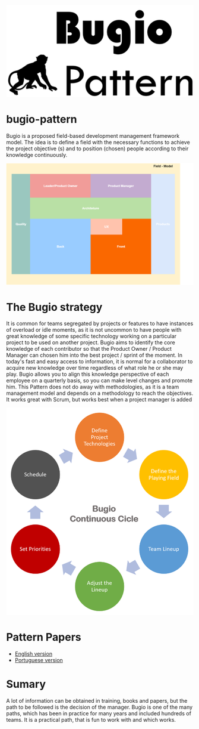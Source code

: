 ![Bugio Logo](./bugio-logo.png)

# bugio-pattern
Bugio is a proposed field-based development management framework model. The idea is to define a field with the necessary functions to achieve the project objective (s) and to position (chosen) people according to their knowledge continuously.

![Field Model](./field-model.png)

# The Bugio strategy 
It is common for teams segregated by projects or features to have instances of overload or idle moments, as it is not uncommon to have people with great knowledge of some specific technology working on a particular project to be used on another project. 
Bugio aims to identify the core knowledge of each contributor so that the Product Owner / Product Manager can chosen him into the best project / sprint of the moment. 
In today's fast and easy access to information, it is normal for a collaborator to acquire new knowledge over time regardless of what role he or she may play. Bugio allows you to align this knowledge perspective of each employee on a quarterly basis, so you can make level changes and promote him. 
This Pattern does not do away with methodologies, as it is a team management model and depends on a methodology to reach the objectives. It works great with Scrum, but works best when a project manager is added

![Bugio Cicle](./bugio-cicle.png)

# Pattern Papers
* [English version](./Bugio-Pattern-EN.pdf)
* [Portuguese version](./Bugio-Pattern-pt_BR.pdf)

# Sumary
A lot of information can be obtained in training, books and papers, but the path to be followed is the decision of the manager. Bugio is one of the many paths, which has been in practice for many years and included hundreds of teams. It is a practical path, that is fun to work with and which works. 
